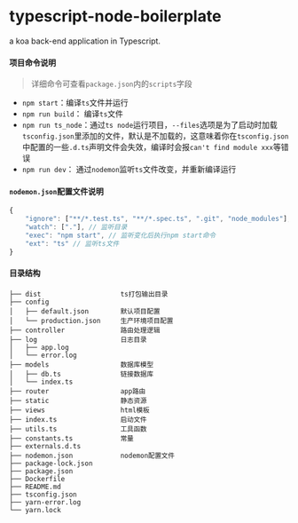 
# typescript-node-boilerplate
a koa back-end application in Typescript.

#### 项目命令说明
> 详细命令可查看`package.json`内的`scripts`字段

 - `npm start`：编译`ts`文件并运行
 - `npm run build`： 编译`ts`文件
 - `npm run ts_node`：通过`ts node`运行项目，`--files`选项是为了启动时加载`tsconfig.json`里添加的文件，默认是不加载的，这意味着你在`tsconfig.json`中配置的一些`.d.ts`声明文件会失效，编译时会报`can't find module xxx`等错误
 - `npm run dev`： 通过`nodemon`监听`ts`文件改变，并重新编译运行

#### `nodemon.json`配置文件说明
```Typescript
{
    "ignore": ["**/*.test.ts", "**/*.spec.ts", ".git", "node_modules"], // 忽略监听文件
    "watch": ["."], // 监听目录
    "exec": "npm start", // 监听变化后执行npm start命令
    "ext": "ts" // 监听ts文件
}
```

#### 目录结构
```
├── dist                    ts打包输出目录
├── config
│   ├── default.json        默认项目配置
│   └── production.json     生产环境项目配置
├── controller              路由处理逻辑
├── log                     日志目录
│   ├── app.log             
│   └── error.log
├── models                  数据库模型
│   ├── db.ts               链接数据库
│   └── index.ts
├── router                  app路由
├── static                  静态资源
├── views                   html模板
├── index.ts                启动文件
├── utils.ts                工具函数
├── constants.ts            常量
├── externals.d.ts
├── nodemon.json            nodemon配置文件
├── package-lock.json
├── package.json
├── Dockerfile
├── README.md
├── tsconfig.json
├── yarn-error.log
└── yarn.lock
```
